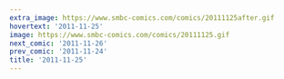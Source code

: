 ```yaml
---
extra_image: https://www.smbc-comics.com/comics/20111125after.gif
hovertext: '2011-11-25'
image: https://www.smbc-comics.com/comics/20111125.gif
next_comic: '2011-11-26'
prev_comic: '2011-11-24'
title: '2011-11-25'
---
```



